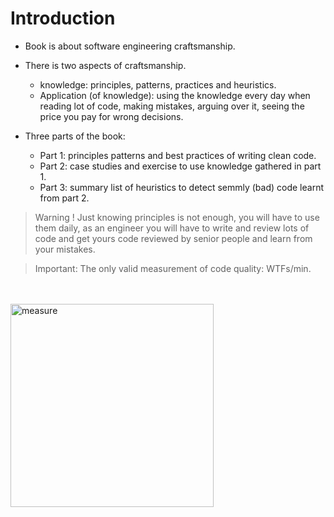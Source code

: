 # **Introduction**

 - Book is about software engineering craftsmanship.
 - There is two aspects of craftsmanship.
	 - knowledge: principles, patterns, practices and heuristics.
	 - Application (of knowledge): using the knowledge every day when reading lot of code, making mistakes, arguing over it, seeing the price you pay for wrong decisions.
	 
 - Three parts of the book:
	 - Part 1: principles patterns and best practices of writing clean code.
	 - Part 2: case studies and exercise to use knowledge gathered in part 1.
	 - Part 3: summary list of heuristics to detect semmly (bad) code learnt from part 2.

	 

> Warning !
> Just knowing principles is not enough, you will have to use them daily, as an engineer you will have to write and review lots of code and get yours code reviewed by senior people and learn from your mistakes.


> Important:
> The only valid measurement of code quality: WTFs/min.
<br>
<br>
<img width="325" alt="measure" src="https://user-images.githubusercontent.com/59899627/156349560-82e10e93-a5f1-4ecb-b771-2f07d8bc6a77.PNG">
